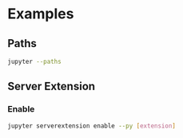 # Examples

## Paths

```sh
jupyter --paths
```

## Server Extension

### Enable

```sh
jupyter serverextension enable --py [extension]
```
